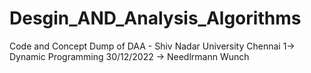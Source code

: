 # Desgin_AND_Analysis_Algorithms
Code and Concept Dump of DAA - Shiv Nadar University Chennai
1-> Dynamic Programming 30/12/2022 -> Needlrmann Wunch
